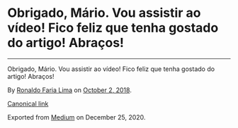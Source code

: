 Obrigado, Mário. Vou assistir ao vídeo! Fico feliz que tenha gostado do artigo! Abraços!
========================================================================================

------------------------------------------------------------------------

Obrigado, Mário. Vou assistir ao vídeo! Fico feliz que tenha gostado do
artigo! Abraços!

By
<a href="https://medium.com/@ronaldolima" class="p-author h-card">Ronaldo Faria Lima</a>
on [October 2, 2018](https://medium.com/p/5bed3739a0be).

<a href="https://medium.com/@ronaldolima/obrigado-m%C3%A1rio-vou-assistir-ao-v%C3%ADdeo-fico-feliz-que-tenha-gostado-do-artigo-abra%C3%A7os-5bed3739a0be" class="p-canonical">Canonical link</a>

Exported from [Medium](https://medium.com) on December 25, 2020.
